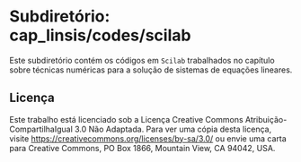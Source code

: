 # Subdiretório: cap_linsis/codes/scilab

Este subdiretório contém os códigos em `Scilab` trabalhados no capítulo sobre técnicas numéricas para a solução de sistemas de equações lineares.

## Licença
Este trabalho está licenciado sob a Licença Creative Commons Atribuição-CompartilhaIgual 3.0 Não Adaptada. Para ver uma cópia desta licença, visite https://creativecommons.org/licenses/by-sa/3.0/ ou envie uma carta para Creative Commons, PO Box 1866, Mountain View, CA 94042, USA.
